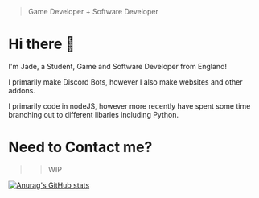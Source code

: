 > Game Developer + Software Developer

# Hi there 👋

I'm Jade, a Student, Game and Software Developer from England! 

I primarily make Discord Bots, however I also make websites and other addons.

I primarily code in nodeJS, however more recently have spent some time branching out to different libaries including Python.

# Need to Contact me?
>> WIP

[![Anurag's GitHub stats](https://github-readme-stats.vercel.app/api?username=theNeoJade)](https://github.com/theNeoJade/github-readme-stats)
